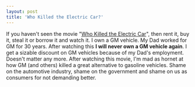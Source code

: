 ```yaml
---
layout: post  
title: 'Who Killed the Electric Car?'
---
```

If you haven't seen the movie "[Who Killed the Electric Car](http://www.sonyclassics.com/whokilledtheelectriccar/)", then rent it, buy it, steal it or borrow it and watch it. I own a GM vehicle. My Dad worked for GM for 30 years. After watching this **I will never own a GM vehicle again**. I get a sizable discount on GM vehicles because of my Dad's employment. Doesn't matter any more. After watching this movie, I'm mad as hornet at how GM (and others) killed a great alternative to gasoline vehicles. Shame on the automotive industry, shame on the government and shame on us as consumers for not demanding better.
